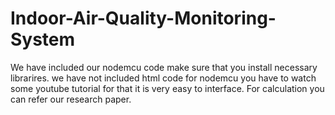 # Indoor-Air-Quality-Monitoring-System

We have included our nodemcu code make sure that you install necessary librarires.
we have not included html code for nodemcu you have to watch some youtube tutorial for that it is very easy to interface.
For calculation you can refer our research paper.
